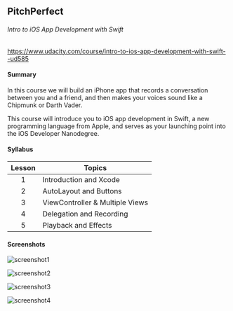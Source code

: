 ## PitchPerfect

###### Intro to iOS App Development with Swift
<https://www.udacity.com/course/intro-to-ios-app-development-with-swift--ud585>

#### Summary

In this course we will build an iPhone app that records a conversation between you and a friend, and then makes your voices sound like a Chipmunk or Darth Vader.

This course will introduce you to iOS app development in Swift, a new programming language from Apple, and serves as your launching point into the iOS Developer Nanodegree.

#### Syllabus

| Lesson | Topics |
|:----:|--------|
| 1 | Introduction and Xcode |
| 2 | AutoLayout and Buttons |
| 3 | ViewController & Multiple Views |
| 4 | Delegation and Recording |
| 5 | Playback and Effects |

#### Screenshots

![screenshot1](screenshot1.png)

![screenshot2](screenshot2.png)

![screenshot3](screenshot3.png)

![screenshot4](screenshot4.png)

